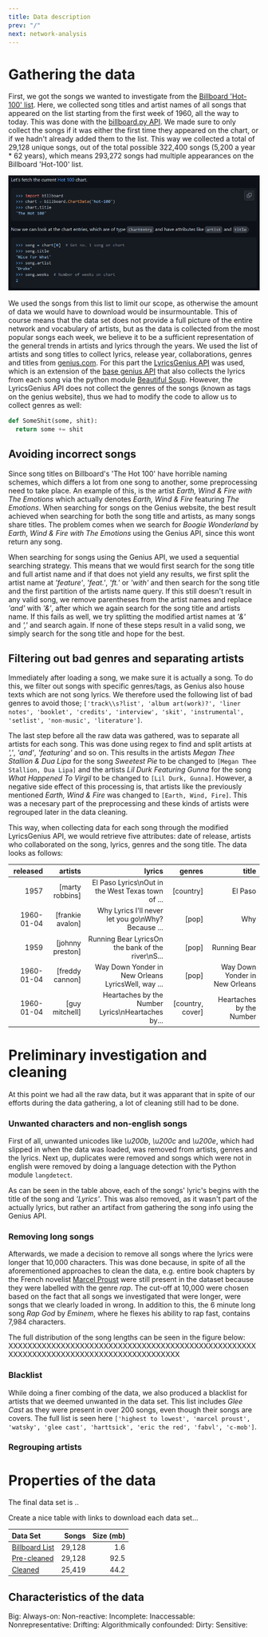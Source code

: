 ```yaml
---
title: Data description
prev: "/"
next: network-analysis
---
```


# Gathering the data
First, we got the songs we wanted to investigate from the [Billboard 'Hot-100' list](https://www.billboard.com/charts/hot-100/). Here, we collected song titles and artist names of all songs that appeared on the list starting from the first week of 1960, all the way to today. This was done with the [billboard.py API](https://github.com/guoguo12/billboard-charts). We made sure to only collect the songs if it was either the first time they appeared on the chart, or if we hadn't already added them to the list. This way we collected a total of 29,128 unique songs, out of the total possible 322,400 songs (5,200 a year * 62 years), which means 293,272 songs had multiple appearances on the Billboard 'Hot-100' list.

![](/images/billboard_py.png)

We used the songs from this list to limit our scope, as otherwise the amount of data we would have to download would be insurmountable. This of course means that the data set does not provide a full picture of the entire network and vocabulary of artists, but as the data is collected from the most popular songs each week, we believe it to be a sufficient representation of the general trends in artists and lyrics through the years. We used the list of artists and song titles to collect lyrics, release year, collaborations, genres and titles from [genius.com](https://genius.com/Rick-astley-never-gonna-give-you-up-lyrics). For this part the [LyricsGenius API](https://lyricsgenius.readthedocs.io/en/master/) was used, which is an extension of the [base genius API](https://docs.genius.com/) that also collects the lyrics from each song via the python module [Beautiful Soup](https://www.crummy.com/software/BeautifulSoup/). However, the LyricsGenius API does not collect the genres of the songs (known as tags on the genius website), thus we had to modify the code to allow us to collect genres as well:

```Python
def SomeShit(some, shit):
  return some += shit
````

## Avoiding incorrect songs
Since song titles on Billboard's 'The Hot 100' have horrible naming schemes, which differs a lot from one song to another, some preprocessing need to take place. An example of this, is the artist *Earth, Wind \& Fire with The Emotions* which actually denotes *Earth, Wind \& Fire* featuring *The Emotions*. When searching for songs on the Genius website, the best result achieved when searching for both the song title and artists, as many songs share titles. The problem comes when we search for *Boogie Wonderland* by *Earth, Wind \& Fire with The Emotions* using the Genius API, since this wont return any song. 

When searching for songs using the Genius API, we used a sequential searching strategy. This means that we would first search for the song title and full artist name and if that does not yield any results, we first split the artist name at *'feature'*, *'feat.'*, *'ft.'* or *'with'* and then search for the song title and the first partition of the artists name query. If this still doesn't result in any valid song, we remove parentheses from the artist names and replace *'and'* with *'&'*, after which we again search for the song title and artists name. If this fails as well, we try splitting the modified artist names at *'&'* and *','* and search again. If none of these steps result in a valid song, we simply search for the song title and hope for the best.

## Filtering out bad genres and separating artists
Immediately after loading a song, we make sure it is actually a song. To do this, we filter out songs with specific genres/tags, as Genius also house texts which are not song lyrics. We therefore used the following list of bad genres to avoid those; `['track\\s?list', 'album art(work)?', 'liner notes', 'booklet', 'credits', 'interview', 'skit', 'instrumental', 'setlist', 'non-music', 'literature']`.

The last step before all the raw data was gathered, was to separate all artists for each song. This was done using regex to find and split artists at *','*, *'and'*, *'featuring'* and so on. This results in the artists *Megan Thee Stallion & Dua Lipa* for the song *Sweetest Pie* to be changed to `[Megan Thee Stallion, Dua Lipa]` and the artists *Lil Durk Featuring Gunna* for the song *What Happened To Virgil* to be changed to `[Lil Durk, Gunna]`. However, a negative side effect of this processing is, that artists like the previously mentioned *Earth, Wind & Fire* was changed to `[Earth, Wind, Fire]`. This was a necesary part of the preprocessing and these kinds of artists were regrouped later in the data cleaning. 

This way, when collecting data for each song through the modified LyricsGenius API, we would retrieve five attributes: date of release, artists who collaborated on the song, lyrics, genres and the song title. The data looks as follows: 

|   released |    artists       |                                              lyrics |    genres        |   title                        |
|     ----:  |           ---:   |                                               ---:  |     ---:         |   ----:                        |
|   1957     |  [marty robbins] | El Paso Lyrics\nOut in the West Texas town of ...   | [country]        | El Paso                        |
| 1960-01-04 | [frankie avalon] | Why Lyrics I'll never let you go\nWhy? Because ...  | [pop]            | Why                            |
| 1959       | [johnny preston] | Running Bear LyricsOn the bank of the river\nS...   | [pop]            | Running Bear                   |
| 1960-01-04 | [freddy cannon]  | Way Down Yonder in New Orleans LyricsWell, way ...  | [pop]            | Way Down Yonder in New Orleans |
| 1960-01-04 | [guy mitchell]   | Heartaches by the Number Lyrics\nHeartaches by...   | [country, cover] | Heartaches by the Number       |

# Preliminary investigation and cleaning
At this point we had all the raw data, but it was apparant that in spite of our efforts during the data gathering, a lot of cleaning still had to be done.

### Unwanted characters and non-english songs
First of all, unwanted unicodes like *\u200b*, *\u200c* and *\u200e*, which had slipped in when the data was loaded, was removed from artists, genres and the lyrics. Next up, duplicates were removed and songs which were not in english were removed by doing a language detection with the Python module `langdetect`.

As can be seen in the table above, each of the songs' lyric's begins with the title of the song and *'Lyrics'*. This was also removed, as it wasn't part of the actually lyrics, but rather an artifact from gathering the song info using the Genius API.

### Removing long songs
Afterwards, we made a decision to remove all songs where the lyrics were longer that 10,000 characters. This was done because, in spite of all the aforementioned approaches to clean the data, e.g. entire book chapters by the French novelist [Marcel Proust](https://en.wikipedia.org/wiki/Marcel_Proust) were still present in the dataset because they were labelled with the genre *rap*. The cut-off at 10,000 were chosen based on the fact that all songs we investigated that were longer, were songs that we clearly loaded in wrong. In addition to this, the 6 minute long song *Rap God* by *Eminem*, where he flexes his ability to rap fast, contains 7,984 characters.

The full distribution of the song lengths can be seen in the figure below:
XXXXXXXXXXXXXXXXXXXXXXXXXXXXXXXXXXXXXXXXXXXXXXXXXXXXXXXXXXXXXXXXXXXXXXXXXXXXXXXXXXXXXXXX

### Blacklist
While doing a finer combing of the data, we also produced a blacklist for artists that we deemed unwanted in the data set. This list includes *Glee Cast* as they were present in over 200 songs, even though their songs are covers. The full list is seen here `['highest to lowest', 'marcel proust', 'watsky', 'glee cast', 'harttsick', 'eric the red', 'fabvl', 'c-mob']`.

### Regrouping artists



# Properties of the data
The final data set is ..

Create a nice table with links to download each data set...

|      Data Set     | Songs  | Size (mb) |
|:------------------|-------:|----------:|
|[Billboard List](#)| 29,128 | 1.6       |
|[Pre-cleaned](#)   | 29,128 | 92.5      |
|[Cleaned](#)       | 25,419 | 44.2      |

## Characteristics of the data
Big:
Always-on:
Non-reactive:
Incomplete:
Inaccessable:
Nonrepresentative:
Drifting:
Algorithmically confounded:
Dirty:
Sensitive:





